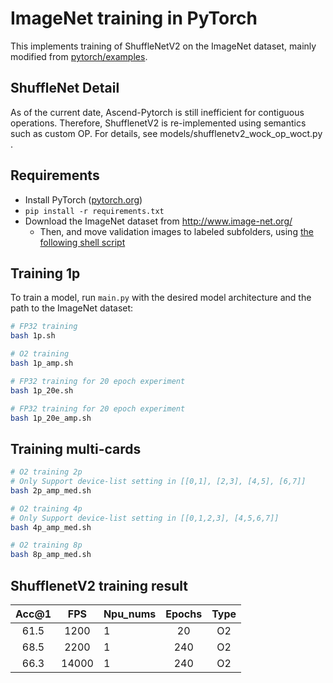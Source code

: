 # ImageNet training in PyTorch

This implements training of ShuffleNetV2 on the ImageNet dataset, mainly modified from [pytorch/examples](https://github.com/pytorch/examples/tree/master/imagenet).

## ShuffleNet Detail
As of the current date, Ascend-Pytorch is still inefficient for contiguous operations. 
Therefore, ShufflenetV2 is re-implemented using semantics such as custom OP. For details, see models/shufflenetv2_wock_op_woct.py .


## Requirements

- Install PyTorch ([pytorch.org](http://pytorch.org))
- `pip install -r requirements.txt`
- Download the ImageNet dataset from http://www.image-net.org/
    - Then, and move validation images to labeled subfolders, using [the following shell script](https://raw.githubusercontent.com/soumith/imagenetloader.torch/master/valprep.sh)

## Training 1p

To train a model, run `main.py` with the desired model architecture and the path to the ImageNet dataset:

```bash
# FP32 training
bash 1p.sh

# O2 training
bash 1p_amp.sh

# FP32 training for 20 epoch experiment
bash 1p_20e.sh

# FP32 training for 20 epoch experiment
bash 1p_20e_amp.sh

```

## Training multi-cards
```bash
# O2 training 2p
# Only Support device-list setting in [[0,1], [2,3], [4,5], [6,7]]
bash 2p_amp_med.sh

# O2 training 4p
# Only Support device-list setting in [[0,1,2,3], [4,5,6,7]]
bash 4p_amp_med.sh

# O2 training 8p
bash 8p_amp_med.sh

```

## ShufflenetV2 training result

| Acc@1    | FPS       | Npu_nums| Epochs   | Type     |
| :------: | :------:  | :------ | :------: | :------: |
| 61.5     | 1200      | 1       | 20       | O2       |
| 68.5     | 2200      | 1       | 240      | O2       |
| 66.3     | 14000     | 1       | 240      | O2       |



